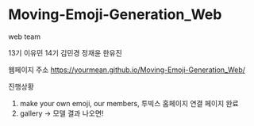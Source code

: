 # Moving-Emoji-Generation_Web
web team

13기 이유민
14기 김민경 정재윤 한유진

웹페이지 주소 https://yourmean.github.io/Moving-Emoji-Generation_Web/

진행상황 <br>
1. make your own emoji, our members, 투빅스 홈페이지 연결 페이지 완료 <br>
2. gallery -> 모델 결과 나오면! 
